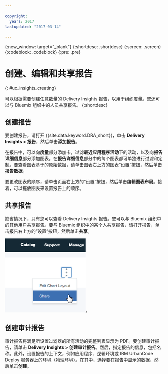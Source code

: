 ```yaml
---

copyright:
  years: 2017
lastupdated: "2017-03-14"

---
```


{:new_window: target="_blank"}
{:shortdesc: .shortdesc}
{:screen: .screen}
{:codeblock: .codeblock}
{:pre: .pre}

# 创建、编辑和共享报告
{: #uc_insights_creating}

可以根据需要创建任意数量的 Delivery Insights 报告，以用于组织度量。您还可以与 Bluemix 组织中的人员共享报告。
{:shortdesc}

## 创建报告

要创建报告，请打开 {{site.data.keyword.DRA_short}}，单击 **Delivery Insights > 报告**，然后单击**添加报告**。 

在报告中，可以向**度量**部分添加卡，过滤**最近应用程序活动**下的活动，以及向**报告详细信息**部分添加图表。在**报告详细信息**部分中的每个图表都可单独进行过滤和定制。要查看图表基于的原始数据，请单击图表右上方的图表“设置”按钮，然后单击**报告数据**。

要更改图表的顺序，请单击页面右上方的“设置”按钮，然后单击**编辑图表布局**。接着，可以拖放图表来设置报告上的顺序。

## 共享报告
缺省情况下，只有您可以查看 Delivery Insights 报告。您可以与 Bluemix 组织中的其他用户共享报告。要与 Bluemix 组织中的某个人共享报告，请打开报告，单击报告右上方的“设置”按钮，然后单击**共享**。  

![共享报告](images/uc_insights_sharing.gif)。

## 创建审计报告

审计报告将满足所设置过滤器的所有活动的完整列表显示为 PDF。要创建审计报告，请单击 **Delivery Insights > 创建审计报告**。然后，指定报告的信息，包括名称。此外，设置报告的上下文，例如应用程序、逻辑环境或 IBM UrbanCode Deploy 服务器上的环境（物理环境）。在其中，选择要在报告中显示的数据，然后单击**创建**。 
